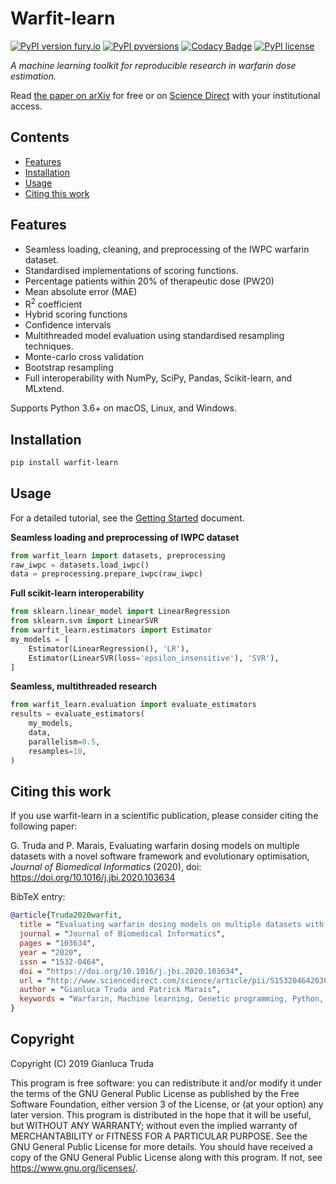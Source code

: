 # Warfit-learn

[![PyPI version fury.io](https://badge.fury.io/py/warfit-learn.svg)](https://pypi.org/project/warfit-learn/)
[![PyPI pyversions](https://img.shields.io/pypi/pyversions/warfit-learn.svg)](https://pypi.org/project/warfit-learn/)
[![Codacy Badge](https://api.codacy.com/project/badge/Grade/467076ac86de4ca389febcf07bffd161)](https://app.codacy.com/app/gianlucatruda/warfit-learn?utm_source=github.com&utm_medium=referral&utm_content=gianlucatruda/warfit-learn&utm_campaign=Badge_Grade_Dashboard)
[![PyPI license](https://img.shields.io/pypi/l/warfit-learn.svg)](https://pypi.org/project/warfit-learn/)

_A machine learning toolkit for reproducible research in warfarin dose estimation._

Read [the paper on arXiv](https://arxiv.org/abs/1907.05363) for free or on [Science Direct](https://doi.org/10.1016/j.jbi.2020.103634) with your institutional access.

## Contents
*  [Features](#features)
*  [Installation](#installation)
*  [Usage](#usage)
*  [Citing this work](#citing-this-work)

## Features

*  Seamless loading, cleaning, and preprocessing of the IWPC warfarin dataset.
*  Standardised implementations of scoring functions.
  *  Percentage patients within 20% of therapeutic dose (PW20)
  *  Mean absolute error (MAE)
  *  R<sup>2</sup> coefficient
  *  Hybrid scoring functions
  *  Confidence intervals
*  Multithreaded model evaluation using standardised resampling techniques.
  *  Monte-carlo cross validation
  *  Bootstrap resampling
*  Full interoperability with NumPy, SciPy, Pandas, Scikit-learn, and MLxtend.

Supports Python 3.6+ on macOS, Linux, and Windows.

## Installation
```bash
pip install warfit-learn
```

## Usage

For a detailed tutorial, see the [Getting Started](https://github.com/gianlucatruda/warfit-learn/blob/master/docs/warfit_learn_tutorial.ipynb) document.

**Seamless loading and preprocessing of IWPC dataset**

```python
from warfit_learn import datasets, preprocessing
raw_iwpc = datasets.load_iwpc()
data = preprocessing.prepare_iwpc(raw_iwpc)
```

**Full scikit-learn interoperability**

```python
from sklearn.linear_model import LinearRegression
from sklearn.svm import LinearSVR
from warfit_learn.estimators import Estimator
my_models = [
    Estimator(LinearRegression(), 'LR'),
    Estimator(LinearSVR(loss='epsilon_insensitive'), 'SVR'),
]
```

**Seamless, multithreaded research**

```python
from warfit_learn.evaluation import evaluate_estimators
results = evaluate_estimators(
    my_models,
    data,
    parallelism=0.5,
    resamples=10,
)
```

## Citing this work
If you use warfit-learn in a scientific publication, please consider citing the following paper:

G. Truda and P. Marais, Evaluating warfarin dosing models on multiple datasets with a novel software framework and evolutionary optimisation, _Journal of Biomedical Informatics_ (2020), doi: https://doi.org/10.1016/j.jbi.2020.103634

BibTeX entry:
```bibtex
@article{Truda2020warfit,
  title = "Evaluating warfarin dosing models on multiple datasets with a novel software framework and evolutionary optimisation",
  journal = "Journal of Biomedical Informatics",
  pages = "103634",
  year = "2020",
  issn = "1532-0464",
  doi = "https://doi.org/10.1016/j.jbi.2020.103634",
  url = "http://www.sciencedirect.com/science/article/pii/S1532046420302628",
  author = "Gianluca Truda and Patrick Marais",
  keywords = "Warfarin, Machine learning, Genetic programming, Python, Supervised learning, Anticoagulant, Pharmacogenetics, Software",
}
```

## Copyright

Copyright (C) 2019 Gianluca Truda

This program is free software: you can redistribute it and/or modify it under the terms of the GNU General Public License as published by the Free Software Foundation, either version 3 of the License, or (at your option) any later version. This program is distributed in the hope that it will be useful, but WITHOUT ANY WARRANTY; without even the implied warranty of MERCHANTABILITY or FITNESS FOR A PARTICULAR PURPOSE. See the GNU General Public License for more details. You should have received a copy of the GNU General Public License along with this program. If not, see https://www.gnu.org/licenses/.
